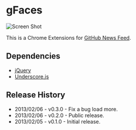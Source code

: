 # gFaces

![Screen Shot](https://raw.github.com/t32k/gFaces/master/img/_preview.png "Preview")

This is a Chrome Extensions for [GitHub News Feed](https://github.com/).

## Dependencies

+ [jQuery](http://jquery.com/) 
+ [Underscore.js](http://underscorejs.org/)

## Release History

+ 2013/02/06 - v0.3.0 - Fix a bug load more.
+ 2013/02/06 - v0.2.0 - Public release.
+ 2013/02/05 - v0.1.0 - Initial release.
